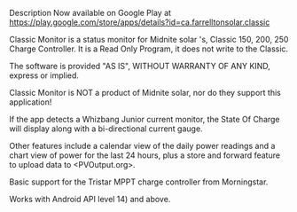 Description
Now available on Google Play at
<https://play.google.com/store/apps/details?id=ca.farrelltonsolar.classic>

Classic Monitor is a status monitor for Midnite solar 's, Classic 150, 200, 250 Charge Controller. It is a Read Only Program, it does not write to the Classic.

The software is provided "AS IS", WITHOUT WARRANTY OF ANY KIND, express or implied.

Classic Monitor is NOT a product of Midnite solar, nor do they support this application!

If the app detects a Whizbang Junior current monitor, the State Of Charge will display along with a bi-directional current gauge.

Other features include a calendar view of the daily power readings and a chart view of power for the last 24 hours, plus a store and forward feature to upload data to <PVOutput.org>.

Basic support for the Tristar MPPT charge controller from Morningstar.

Works with Android API level 14) and above.